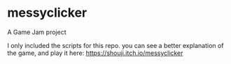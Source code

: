 # messyclicker
A Game Jam project

I only included the scripts for this repo. you can see a better explanation of the game, and play it here: https://shouji.itch.io/messyclicker 
